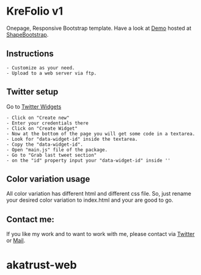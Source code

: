 # KreFolio v1
Onepage, Responsive Bootstrap template. Have a look at [Demo](http://shapebootstrap.net/preview/?id=1394) hosted at [ShapeBootstrap](http://shapebootstrap.net/).

## Instructions
    - Customize as your need.
    - Upload to a web server via ftp.

## Twitter setup
Go to [Twitter Widgets](https://twitter.com/settings/widgets)

    - Click on "Create new"
    - Enter your credentials there
    - Click on "Create Widget"
    - Now at the bottom of the page you will get some code in a textarea.
    - Look for "data-widget-id" inside the textarea. 
    - Copy the "data-widget-id".
    - Open "main.js" file of the package.
    - Go to "Grab last tweet section"
    - on the "id" property input your "data-widget-id" inside ''

## Color variation usage
All color variation has different html and different css file. So, just rename your desired color variation to index.html and your are good to go.

## Contact me:
If you like my work and to want to work with me, please contact via [Twitter](https://twitter.com/ch0yan) or [Mail](mailto:choyan.009@gmail.com).
# akatrust-web
